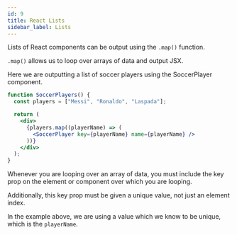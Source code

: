 ```yaml
---
id: 9
title: React Lists
sidebar_label: Lists
---
```


Lists of React components can be output using the `.map()` function.

`.map()` allows us to loop over arrays of data and output JSX.

Here we are outputting a list of soccer players using the SoccerPlayer component.

```jsx
function SoccerPlayers() {
  const players = ["Messi", "Ronaldo", "Laspada"];

  return (
    <div>
      {players.map((playerName) => (
        <SoccerPlayer key={playerName} name={playerName} />
      ))}
    </div>
  );
}
```

Whenever you are looping over an array of data, you must include the key prop on the element or component over which you are looping.

Additionally, this key prop must be given a unique value, not just an element index.

In the example above, we are using a value which we know to be unique, which is the `playerName`.
